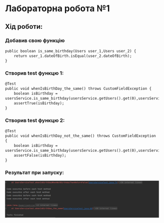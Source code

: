 # Лабораторна робота №1

## Хід роботи:

### Добавив свою функцію

    public boolean is_same_birthday(Users user_1,Users user_2) {
        return user_1.dateOfBirth.isEqual(user_2.dateOfBirth);
    }
    
### Створив test функцю 1:
    @Test
    public void whenIsBirthDay_the_same() throws CustomFieldException {
        boolean isBirthday = usersService.is_same_birthday(usersService.getUsers().get(0),usersService.getUsers().get(1));
        assertTrue(isBirthday);
    }
    
### Створив test функцю 2:

    @Test
    public void whenIsBirthDay_not_the_same() throws CustomFieldException {
        boolean isBirthday = usersService.is_same_birthday(usersService.getUsers().get(0),usersService.getUsers().get(1));
        assertFalse(isBirthday);
    }

### Результат при запуску:
![](https://github.com/brunoauditore/NULP_QA/blob/main/lab1/image.png)

